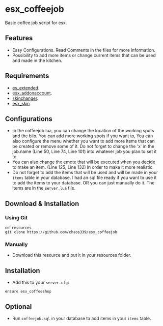 # esx_coffeejob
Basic coffee job script for esx.

## Features
* Easy Configurations. Read Comments in the files for more information.
* Possibility to add more items or change current items that can be used and made in the kitchen.

## Requirements
* [es_extended](https://github.com/esx-framework/es_extended/tree/v1-final).
* [esx_addonaccount](https://github.com/esx-framework/esx_addonaccount).
* [skinchanger](https://github.com/esx-framework/skinchanger).
* [esx_skin](https://github.com/esx-framework/esx_skin).

## Configurations
* In the coffeejob.lua, you can change the location of the working spots and the blip. You can add more working spots if you want to, You can also configure the menu whether you want
to add more items that can be created or remove some of it. Do not forget to change the 'x' in the job.name (Line 50, Line 74, Line 101) into whatever job you plan to set it to.
* You can also change the emote that will be executed when you decide to make an item. (Line 125, Line 132) In order to make it more realistic.
* Do not forget to add the items that will be used and will be made in your `items` table in your database. I had an sql file ready if you want to use it to add the items
to your database. OR you can just manually do it. The items are in the `server.lua` file.

## Download & Installation
### Using Git
```
cd resources
git clone https://github.com/chaos339/esx_coffeejob
```
### Manually
- Download this resource and put it in your resources folder.

## Installation
- Add this to your `server.cfg`:

```
ensure esx_coffeeshop
```
## Optional
* Run `coffeejob.sql` in your database to add items in your `items` table.
